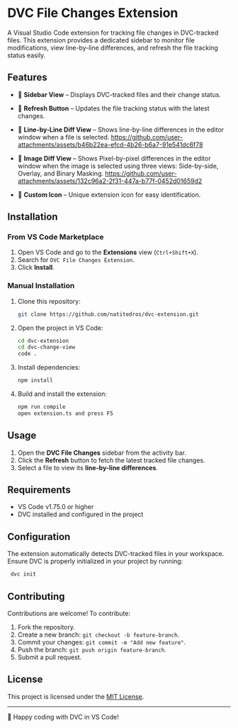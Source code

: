 # DVC File Changes Extension

A Visual Studio Code extension for tracking file changes in DVC-tracked files. This extension provides a dedicated sidebar to monitor file modifications, view line-by-line differences, and refresh the file tracking status easily.

## Features

- 📂 **Sidebar View** – Displays DVC-tracked files and their change status.
- 🔄 **Refresh Button** – Updates the file tracking status with the latest changes.
- 📝 **Line-by-Line Diff View** – Shows line-by-line differences in the editor window when a file is selected. 
https://github.com/user-attachments/assets/b46b22ea-efcd-4b26-b6a7-91e541dc6f78

- 📝 **Image Diff View** – Shows Pixel-by-pixel differences in the editor window when the image is selected using three views: Side-by-side, Overlay, and Binary Masking.
https://github.com/user-attachments/assets/132c96a2-2f31-447a-b77f-0452d01659d2

- 🎨 **Custom Icon** – Unique extension icon for easy identification.

## Installation

### From VS Code Marketplace

1. Open VS Code and go to the **Extensions** view (`Ctrl+Shift+X`).
2. Search for `DVC File Changes Extension`.
3. Click **Install**.

### Manual Installation

1. Clone this repository:
   ```sh
   git clone https://github.com/natitedros/dvc-extension.git
   ```
2. Open the project in VS Code:
   ```sh
   cd dvc-extension
   cd dvc-change-view
   code .
   ```
3. Install dependencies:
   ```sh
   npm install
   ```
4. Build and install the extension:
   ```sh
   npm run compile
   open extension.ts and press F5
   ```

## Usage

1. Open the **DVC File Changes** sidebar from the activity bar.
2. Click the **Refresh** button to fetch the latest tracked file changes.
3. Select a file to view its **line-by-line differences**.

## Requirements

- VS Code v1.75.0 or higher
- DVC installed and configured in the project

## Configuration

The extension automatically detects DVC-tracked files in your workspace. Ensure DVC is properly initialized in your project by running:

```sh
 dvc init
```

## Contributing

Contributions are welcome! To contribute:

1. Fork the repository.
2. Create a new branch: `git checkout -b feature-branch`.
3. Commit your changes: `git commit -m "Add new feature"`.
4. Push the branch: `git push origin feature-branch`.
5. Submit a pull request.

## License

This project is licensed under the [MIT License](LICENSE).

---

🚀 Happy coding with DVC in VS Code!

